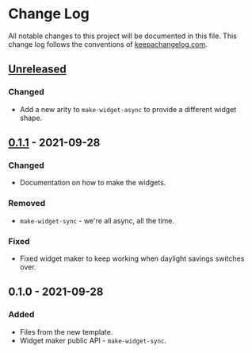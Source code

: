# Change Log
All notable changes to this project will be documented in this file. This change log follows the conventions of [keepachangelog.com](http://keepachangelog.com/).

## [Unreleased]
### Changed
- Add a new arity to `make-widget-async` to provide a different widget shape.

## [0.1.1] - 2021-09-28
### Changed
- Documentation on how to make the widgets.

### Removed
- `make-widget-sync` - we're all async, all the time.

### Fixed
- Fixed widget maker to keep working when daylight savings switches over.

## 0.1.0 - 2021-09-28
### Added
- Files from the new template.
- Widget maker public API - `make-widget-sync`.

[Unreleased]: https://sourcehost.site/your-name/with-lein/compare/0.1.1...HEAD
[0.1.1]: https://sourcehost.site/your-name/with-lein/compare/0.1.0...0.1.1
